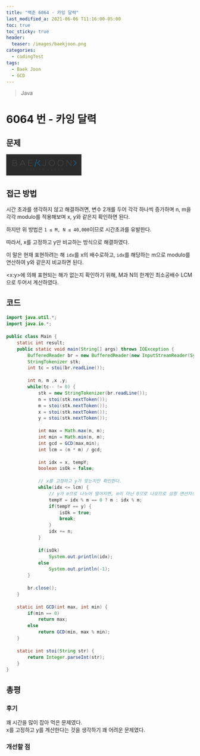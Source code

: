 ```yaml
---
title: "백준 6064 - 카잉 달력"
last_modified_a: 2021-06-06 T11:16:00-05:00
toc: true
toc_sticky: true
header:
  teaser: /images/baekjoon.png
categories:
  - codingTest
tags:
  - Baek Joon
  - GCD
---
```


> Java

# 6064 번 - 카잉 달력

## 문제

[<img src="/images/baekjoon.png" width="40%" height="40%">](https://www.acmicpc.net/problem/6064)

## 접근 방법

시간 초과를 생각하지 않고 해결하려면, 변수 2개를 두어 각각 하나씩 증가하며 n, m을 각각 modulo를 적용해보며 x, y와 같은지 확인하면 된다.

하지만 위 방법은 `1 ≤ M, N ≤ 40,000`이므로 시간초과를 유발한다.

따라서, x를 고정하고 y만 비교하는 방식으로 해결하였다.

이 말은 현재 표현하려는 해 `idx`를 x의 배수로하고, `idx`를 해당하는 m으로 modulo를 연산하여 y와 같은지 비교하면 된다.

<x:y>에 의해 표현되는 해가 없는지 확인하기 위해, M과 N의 한계인 최소공배수 LCM으로 두어서 계산하였다.

## 코드

```java
import java.util.*;
import java.io.*;

public class Main {
	static int result;
	public static void main(String[] args) throws IOException {
		BufferedReader br = new BufferedReader(new InputStreamReader(System.in));
    	StringTokenizer stk;
    	int tc = stoi(br.readLine());

    	int n, m ,x ,y;
    	while(tc-- != 0) {
    		stk = new StringTokenizer(br.readLine());
    		n = stoi(stk.nextToken());
    		m = stoi(stk.nextToken());
    		x = stoi(stk.nextToken());
    		y = stoi(stk.nextToken());

    		int max = Math.max(n, m);
    		int min = Math.min(n, m);
    		int gcd = GCD(max,min);
    		int lcm = (n * m) / gcd;

    		int idx = x, tempY;
    		boolean isOk = false;

    		// x를 고정하고 y가 맞는지만 확인한다.
    		while(idx <= lcm) {
				// y가 m으로 나누어 떨어지면, m이 아닌 0으로 나오므로 삼항 연산자로 확인한다.
    			tempY = idx % m == 0 ? m : idx % m;
    			if(tempY == y) {
    				isOk = true;
    				break;
    			}
    			idx += n;
    		}

    		if(isOk)
    			System.out.println(idx);
    		else
    			System.out.println(-1);
    	}

    	br.close();
	}

	static int GCD(int max, int min) {
		if(min == 0)
			return max;
		else
			return GCD(min, max % min);
	}

	static int stoi(String str) {
    	return Integer.parseInt(str);
    }
}
```

## 총평

### 후기

꽤 시간을 많이 잡아 먹은 문제였다.  
x를 고정하고 y를 계산한다는 것을 생각하기 꽤 어려운 문제였다.

### 개선할 점

<!-- ★
<img src="/images/codingTest/bj/문제번호.PNG" width="40%" height="40%">

-->
